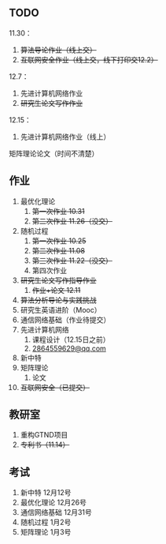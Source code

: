 ## TODO
11.30：
1. ~~算法导论作业（线上交）~~
2. ~~互联网安全作业（线上交，线下打印交12.2）~~

12.7：
1. 先进计算机网络作业
2. ~~研究生论文写作作业~~

12.15：
1. 先进计算机网络作业（线上）

矩阵理论论文（时间不清楚）


## 作业

1. 最优化理论
	1. ~~第一次作业 10.31~~
	2. ~~第二次作业 11.26（没交）~~
2. 随机过程
	1. ~~第一次作业 10.25~~
	2. ~~第二次作业 11.08~~
	3. ~~第三次作业 11.22（没交）~~
	4. 第四次作业 
3. ~~研究生论文写作指导作业~~
	1. ~~作业+论文 12.11~~ 
4. ~~算法分析导论与实践挑战~~
5. 研究生英语进阶（Mooc）
6. 通信网络基础（作业待提交）
7. 先进计算机网络
	1. 课程设计（12.15日之前）
	2. 2864559629@qq.com
8. 新中特
9. 矩阵理论
	1. 论文
10. ~~互联网安全（已提交）~~

## 教研室
1. 重构GTND项目
2. ~~专利书（11.14）~~
## 考试 

1. 新中特 12月12号
2. 最优化理论 12月26号
3. 通信网络基础 12月31号
4. 随机过程 1月2号
5. 矩阵理论 1月3号




